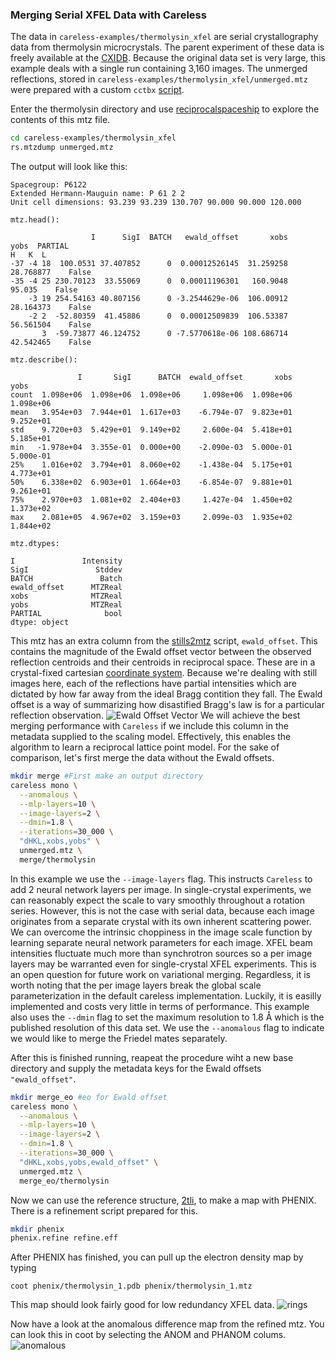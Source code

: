 ### Merging Serial XFEL Data with Careless

The data in `careless-examples/thermolysin_xfel` are serial crystallography data from thermolysin microcrystals. 
The parent experiment of these data is freely available at the [CXIDB](https://cxidb.org/id-81.html). 
Because the original data set is very large, this example deals with a single run containing 3,160 images.
The unmerged reflections, stored in `careless-examples/thermolysin_xfel/unmerged.mtz` were prepared with a custom `cctbx` [script](https://github.com/rs-station/careless/blob/master/scripts/stills2mtz). 


Enter the thermolysin directory and use [reciprocalspaceship](https://github.com/hekstra-lab/reciprocalspaceship) to explore the contents of this mtz file. 

```bash
cd careless-examples/thermolysin_xfel
rs.mtzdump unmerged.mtz
```
The output will look like this:
```
Spacegroup: P6122                                                                 
Extended Hermann-Mauguin name: P 61 2 2                                           
Unit cell dimensions: 93.239 93.239 130.707 90.000 90.000 120.000                 
                                                                                  
mtz.head():                                                                       
                                                                                  
                  I      SigI  BATCH   ewald_offset       xobs      yobs  PARTIAL 
H   K  L                                                                          
-37 -4 18  100.0531 37.407852      0  0.00012526145  31.259258 28.768877    False 
-35 -4 25 230.70123  33.55069      0  0.00011196301   160.9048    95.035    False 
    -3 19 254.54163 40.807156      0 -3.2544629e-06  106.00912 28.164373    False 
    -2 2  -52.80359  41.45886      0  0.00012509839  106.53387 56.561504    False 
       3  -59.73877 46.124752      0 -7.5770618e-06 108.686714 42.542465    False 
                                                                                  
mtz.describe():                                                                   
                                                                                  
               I       SigI      BATCH  ewald_offset       xobs       yobs        
count  1.098e+06  1.098e+06  1.098e+06     1.098e+06  1.098e+06  1.098e+06        
mean   3.954e+03  7.944e+01  1.617e+03    -6.794e-07  9.823e+01  9.252e+01        
std    9.720e+03  5.429e+01  9.149e+02     2.600e-04  5.418e+01  5.185e+01        
min   -1.978e+04  3.355e-01  0.000e+00    -2.090e-03  5.000e-01  5.000e-01        
25%    1.016e+02  3.794e+01  8.060e+02    -1.438e-04  5.175e+01  4.773e+01        
50%    6.338e+02  6.903e+01  1.664e+03    -6.854e-07  9.881e+01  9.261e+01        
75%    2.970e+03  1.081e+02  2.404e+03     1.427e-04  1.450e+02  1.373e+02        
max    2.081e+05  4.967e+02  3.159e+03     2.099e-03  1.935e+02  1.844e+02        
                                                                                  
mtz.dtypes:                                                                       
                                                                                  
I               Intensity                                                         
SigI               Stddev                                                         
BATCH               Batch                                                         
ewald_offset      MTZReal                                                         
xobs              MTZReal                                                         
yobs              MTZReal                                                         
PARTIAL              bool                                                         
dtype: object                                                                     
```

This mtz has an extra column from the [stills2mtz](https://github.com/rs-station/careless/blob/master/scripts/stills2mtz) script, `ewald_offset`. 
This contains the magnitude of the Ewald offset vector between the observed reflection centroids and their centroids in reciprocal space. 
These are in a crystal-fixed cartesian [coordinate system](https://dials.github.io/documentation/conventions.html). 
Because we're dealing with still images here, each of the reflections have partial intensities which are dictated by how far away from the ideal Bragg contition they fall. 
The Ewald offset is a way of summarizing how disastified Bragg's law is for a particular reflection observation.
![Ewald Offset Vector](images/eov_fig.png)
We will achieve the best merging performance with `Careless` if we include this column in the metadata supplied to the scaling model. 
Effectively, this enables the algorithm to learn a reciprocal lattice point model. 
For the sake of comparison, let's first merge the data without the Ewald offsets. 


```bash
mkdir merge #First make an output directory
careless mono \
  --anomalous \
  --mlp-layers=10 \
  --image-layers=2 \
  --dmin=1.8 \
  --iterations=30_000 \
  "dHKL,xobs,yobs" \
  unmerged.mtz \
  merge/thermolysin
```

In this example we use the `--image-layers` flag. 
This instructs `Careless` to add 2 neural network layers per image.
In single-crystal experiments, we can reasonably expect the scale to vary smoothly throughout a rotation series. 
However, this is not the case with serial data, because each image originates from a separate crystal with its own inherent scattering power.
We can overcome the intrinsic choppiness in the image scale function by learning separate neural network parameters for each image. 
XFEL beam intensities fluctuate much more than synchrotron sources so a per image layers may be warranted even for single-crystal XFEL experiments.
This is an open question for future work on variational merging.
Regardless, it is worth noting that the per image layers break the global scale parameterization in the default careless implementation. 
Luckily, it is easilly implemented and costs very little in terms of performance.
This example also uses the `--dmin` flag to set the maximum resolution to 1.8 Å which is the published resolution of this data set.
We use the `--anomalous` flag to indicate we would like to merge the Friedel mates separately.

After this is finished running, reapeat the procedure wiht a new base directory and supply the metadata keys for the Ewald offsets `"ewald_offset"`.

```bash
mkdir merge_eo #eo for Ewald offset
careless mono \
  --anomalous \
  --mlp-layers=10 \
  --image-layers=2 \
  --dmin=1.8 \
  --iterations=30_000 \
  "dHKL,xobs,yobs,ewald_offset" \
  unmerged.mtz \
  merge_eo/thermolysin
```

Now we can use the reference structure, [2tli](https://www.rcsb.org/structure/2TLI), to make a map with PHENIX.
There is a refinement script prepared for this. 

```bash
mkdir phenix
phenix.refine refine.eff
```

After PHENIX has finished, you can pull up the electron density map by typing
```
coot phenix/thermolysin_1.pdb phenix/thermolysin_1.mtz
```
This map should look fairly good for low redundancy XFEL data. 
![rings](images/thermolysin_rings.png)


Now have a look at the anomalous difference map from the refined mtz.
You can look this in coot by selecting the ANOM and PHANOM colums. 
![anomalous](images/thermolysin_anomalous.gif)
